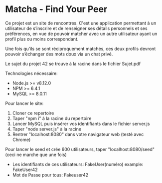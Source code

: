 # Matcha - Find Your Peer
Ce projet est un site de rencontres.
C'est une application permettant à un utilisateur de s’inscrire
et de renseigner ses détails personnels et ses préférences, en vue de pouvoir
matcher avec un autre utilisateur ayant un profil plus ou moins correspondant.

Une fois qu’ils se sont réciproquement matchés, ces deux profils devront pouvoir s’échanger
des mots doux via un chat privé.

Le sujet du projet 42 se trouve à la racine dans le fichier Sujet.pdf

Technologies nécessaire:
- Node.js >= v8.12.0
- NPM >= 6.4.1 
- MySQL >= 8.0.11

Pour lancer le site: 
1) Cloner ce repertoire
2) Taper "npm i" à la racine du repertoire
3) Lancer MySQL puis insérer vos identifiants dans le fichier server.js
4) Taper "node server.js" à la racine
5) Rentrer "localhost:8080" dans votre navigateur web (testé avec Chrome)

Pour lancer le seed et crée 600 utilisateurs, taper "localhost:8080/seed" (ceci ne marche que une fois)
- Les identifiants de ces utilisateurs: FakeUser(numéro) example: FakeUser42
- Mot de Passe pour tous: Fakeuser42
